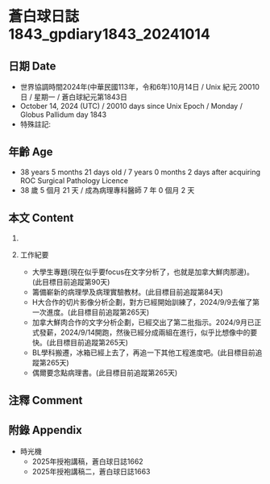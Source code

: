 [_metadata_:encoding]: - "utf-8"
[_metadata_:language]: - "zh-Hant-TW"
[_metadata_:fileformat]: - "markdown"
[_metadata_:MIME_type]: - "text/plain"
[_metadata_:markdown_version]: - "commonmark version 0.30"
[_metadata_:markdown_spec]: - "https://spec.commonmark.org/0.30/"

# 蒼白球日誌1843_gpdiary1843_20241014 #

## 日期 Date ##

* 世界協調時間2024年(中華民國113年，令和6年)10月14日 / Unix 紀元 20010 日 / 星期一 / 蒼白球紀元第1843日
* October 14, 2024 (UTC) / 20010 days since Unix Epoch / Monday / Globus Pallidum day 1843
* 特殊註記:

## 年齡 Age ##

* 38 years 5 months 21 days old / 7 years 0 months 2 days after acquiring ROC Surgical Pathology Licence
* 38 歲 5 個月 21 天 / 成為病理專科醫師 7 年 0 個月 2 天

## 本文 Content ##

1. 

2. 工作紀要

    - 大學生專題(現在似乎要focus在文字分析了，也就是加拿大鮮肉那邊)。(此目標目前追蹤第90天)
    - 籌備嶄新的病理學及病理實驗教材。(此目標目前追蹤第84天)
    - H大合作的切片影像分析企劃，對方已經開始訓練了，2024/9/9去催了第一次進度。(此目標目前追蹤第265天)
    - 加拿大鮮肉合作的文字分析企劃，已經交出了第二批指示。2024/9月已正式發薪，2024/9/14開跑，然後已經分成兩組在進行，似乎比想像中的要快。(此目標目前追蹤第265天)
    - BL學科搬遷，冰箱已經上去了，再追一下其他工程進度吧。(此目標目前追蹤第265天)
    - 偶爾要念點病理書。(此目標目前追蹤第265天)

## 注釋 Comment ##


## 附錄 Appendix ##

* 時光機
    - 2025年授袍講稿，蒼白球日誌1662
    - 2025年授袍講稿二，蒼白球日誌1663
